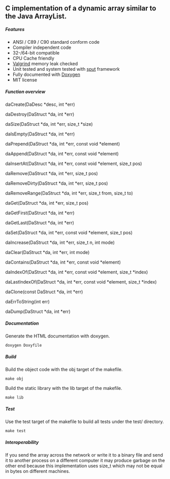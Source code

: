 ## C implementation of a dynamic array similar to the Java ArrayList.

##### Features
* ANSI / C89 / C90 standard conform code
* Compiler independent code
* 32-/64-bit compatible
* CPU Cache friendly
* [Valgrind](http://www.valgrind.org) memory leak checked
* Unit tested and system tested with [sput](http://www.lingua-systems.com/unit-testing/) framework
* Fully documented with [Doxygen](http://www.doxygen.org)
* MIT license

##### Function overview

daCreate(DaDesc *desc, int *err)

daDestroy(DaStruct *da, int *err)

daSize(DaStruct *da, int *err, size_t *size)

daIsEmpty(DaStruct *da, int *err)

daPrepend(DaStruct *da, int *err, const void *element)

daAppend(DaStruct *da, int *err, const void *element)

daInsertAt(DaStruct *da, int *err, const void *element, size_t pos)

daRemove(DaStruct *da, int *err, size_t pos)

daRemoveDirty(DaStruct *da, int *err, size_t pos)

daRemoveRange(DaStruct *da, int *err, size_t from, size_t to)

daGet(DaStruct *da, int *err, size_t pos)

daGetFirst(DaStruct *da, int *err)

daGetLast(DaStruct *da, int *err)

daSet(DaStruct *da, int *err, const void *element, size_t pos)

daIncrease(DaStruct *da, int *err, size_t n, int mode)

daClear(DaStruct *da, int *err, int mode)

daContains(DaStruct *da, int *err, const void *element)

daIndexOf(DaStruct *da, int *err, const void *element, size_t *index)

daLastIndexOf(DaStruct *da, int *err, const void *element, size_t *index)

daClone(const DaStruct *da, int *err)

daErrToString(int err)

daDump(DaStruct *da, int *err)

##### Documentation
Generate the HTML documentation with doxygen.
```
doxygen Doxyfile
```

##### Build
Build the object code with the obj target of the makefile.
```
make obj
```

Build the static library with the lib target of the makefile.
```
make lib
```
##### Test
Use the test target of the makefile to build all tests under the test/ directory.
```
make test
```
##### Interoperability
If you send the array across the network or write it to a binary file and send it to another process on a different computer it may produce garbage on the other end because this implementation uses size_t which may not be equal in bytes on different machines.
